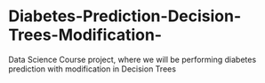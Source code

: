 # Diabetes-Prediction-Decision-Trees-Modification-
Data Science Course project, where we will be performing diabetes prediction with modification in Decision Trees
